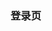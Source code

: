 <!--
 * @Description: 
 * @Version: 2.0
 * @Autor: wuwei3
 * @Date: 2020-05-18 14:56:52
 * @LastEditors: Please set LastEditors
 * @LastEditTime: 2020-05-18 14:56:53
--> 
### 登录页